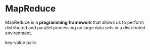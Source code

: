 MapReduce
=========

MapReduce is a __programming framework__ that allows us to 
perform distributed and parallel processing on large data sets
in a distributed environment.

key-value pairs
